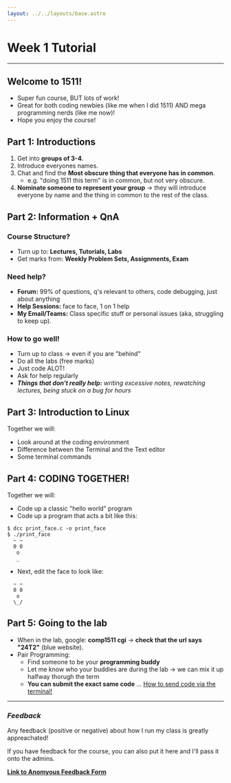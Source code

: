 ```yaml
---
layout: ../../layouts/base.astro
---
```


# Week 1 Tutorial
---

## Welcome to 1511!

- Super fun course, BUT lots of work!
- Great for both coding newbies (like me when I did 1511) AND mega programming
  nerds (like me now)!
- Hope you enjoy the course!

## Part 1: Introductions

1. Get into **groups of 3-4**.
2. Introduce everyones names.
3. Chat and find the **Most obscure thing that everyone has in common**.
    - e.g. "doing 1511 this term" is in common, but not very obscure.
4. **Nominate someone to represent your group** -> they will introduce everyone by name and
   the thing in common to the rest of the class.

## Part 2: Information + QnA

### Course Structure?
- Turn up to: **Lectures, Tutorials, Labs**
- Get marks from: **Weekly Problem Sets, Assignments, Exam**

### Need help?
- **Forum:** 99% of questions, q's relevant to others, code debugging, just
  about anything
- **Help Sessions:** face to face, 1 on 1 help
- **My Email/Teams:** Class specific stuff or personal issues (aka, struggling to
  keep up).

### How to go well!
- Turn up to class -> even if you are "behind"
- Do all the labs (free marks)
- Just code ALOT!
- Ask for help regularly
- ***Things that don't really help:** writing excessive notes, rewatching lectures,
  being stuck on a bug for hours*

## Part 3: Introduction to Linux

Together we will:
- Look around at the coding environment
- Difference between the Terminal and the Text editor
- Some terminal commands

## Part 4: CODING TOGETHER!

Together we will: 
- Code up a classic "hello world" program
- Code up a program that acts a bit like this:

```
$ dcc print_face.c -o print_face
$ ./print_face
  ~ ~
  0 0
   o
   _
```
- Next, edit the face to look like:
```
  ~ ~
  0 0
   o
  \_/
```


## Part 5: Going to the lab

- When in the lab, google: **comp1511 cgi** -> **check that the url says "24T2"**
  (blue website).
- Pair Programming:
    - Find someone to be your **programming buddy**
    - Let me know who your buddies are during the lab -> we can mix it up
      halfway thorugh the term 
    - **You can submit the exact same
      code** ... [How to send code via the terminal!](/sending_via_terminal)

---

### *Feedback*

Any feedback (positive or negative) about how I run my class is greatly appreachated!

If you have feedback for the course, you can also put it here and I'll pass it
onto the admins.

**[Link to Anomyous Feedback Form](https://forms.gle/5aMX65jinYUuMBwo8)**
